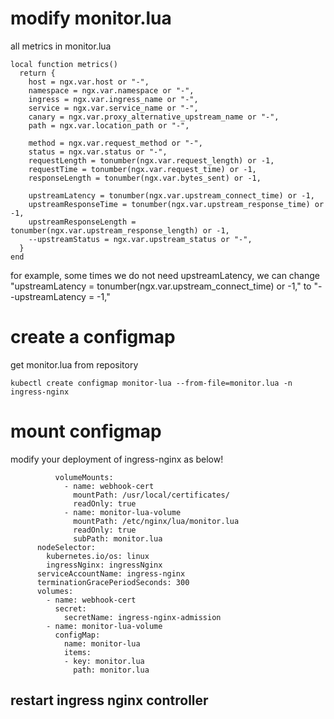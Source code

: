 # modify monitor.lua
all metrics in monitor.lua

```
local function metrics()
  return {
    host = ngx.var.host or "-",
    namespace = ngx.var.namespace or "-",
    ingress = ngx.var.ingress_name or "-",
    service = ngx.var.service_name or "-",
    canary = ngx.var.proxy_alternative_upstream_name or "-",
    path = ngx.var.location_path or "-",

    method = ngx.var.request_method or "-",
    status = ngx.var.status or "-",
    requestLength = tonumber(ngx.var.request_length) or -1,
    requestTime = tonumber(ngx.var.request_time) or -1,
    responseLength = tonumber(ngx.var.bytes_sent) or -1,

    upstreamLatency = tonumber(ngx.var.upstream_connect_time) or -1,
    upstreamResponseTime = tonumber(ngx.var.upstream_response_time) or -1,
    upstreamResponseLength = tonumber(ngx.var.upstream_response_length) or -1,
    --upstreamStatus = ngx.var.upstream_status or "-",
  }
end
```
for example, some times we do not need upstreamLatency,
we can change "upstreamLatency = tonumber(ngx.var.upstream_connect_time) or -1," to "--upstreamLatency = -1,"

# create a configmap

get monitor.lua from repository

```
kubectl create configmap monitor-lua --from-file=monitor.lua -n ingress-nginx
```

# mount configmap

modify your deployment of ingress-nginx as below!

```
          volumeMounts:
            - name: webhook-cert
              mountPath: /usr/local/certificates/
              readOnly: true
            - name: monitor-lua-volume
              mountPath: /etc/nginx/lua/monitor.lua
              readOnly: true
              subPath: monitor.lua
      nodeSelector:
        kubernetes.io/os: linux
        ingressNginx: ingressNginx
      serviceAccountName: ingress-nginx
      terminationGracePeriodSeconds: 300
      volumes:
        - name: webhook-cert
          secret:
            secretName: ingress-nginx-admission
        - name: monitor-lua-volume
          configMap:
            name: monitor-lua
            items:
            - key: monitor.lua
              path: monitor.lua
```

## restart ingress nginx controller
